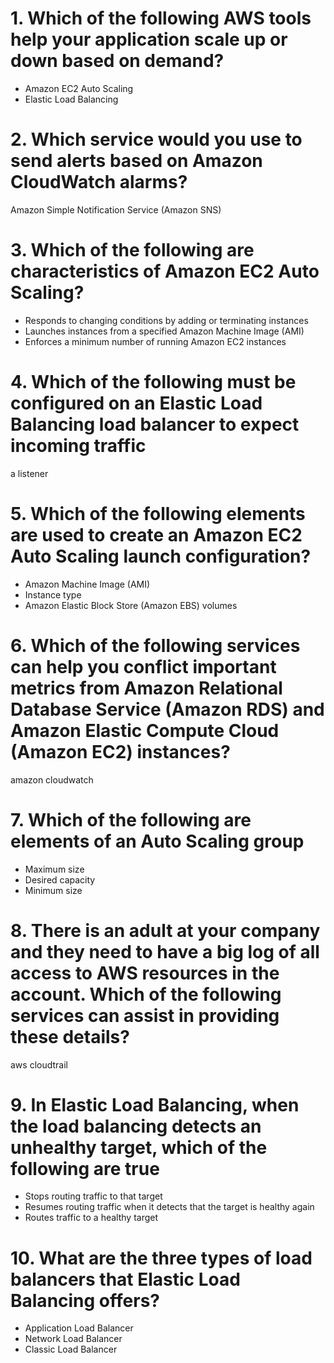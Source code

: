 # 1. Which of the following AWS tools help your application scale up or down based on demand?
- Amazon EC2 Auto Scaling
- Elastic Load Balancing

# 2. Which service would you use to send alerts based on Amazon CloudWatch alarms?
Amazon Simple Notification Service (Amazon SNS)

# 3. Which of the following are characteristics of Amazon EC2 Auto Scaling?
- Responds to changing conditions by adding or terminating instances 
- Launches instances from a specified Amazon Machine Image (AMI) 
- Enforces a minimum number of running Amazon EC2 instances

# 4. Which of the following must be configured on an Elastic Load Balancing load balancer to expect incoming traffic
a listener

# 5. Which of the following elements are used to create an Amazon EC2 Auto Scaling launch configuration?
- Amazon Machine Image (AMI) 
- Instance type
- Amazon Elastic Block Store (Amazon EBS) volumes

# 6. Which of the following services can help you conflict important metrics from Amazon Relational Database Service (Amazon RDS) and Amazon Elastic Compute Cloud (Amazon EC2) instances?
amazon cloudwatch

# 7. Which of the following are elements of an Auto Scaling group
- Maximum size
- Desired capacity
- Minimum size

# 8. There is an adult at your company and they need to have a big log of all access to AWS resources in the account. Which of the following services can assist in providing these details?
aws cloudtrail

# 9. In Elastic Load Balancing, when the load balancing detects an unhealthy target, which of the following are true
- Stops routing traffic to that target
- Resumes routing traffic when it detects that the target is healthy again
- Routes traffic to a healthy target

# 10. What are the three types of load balancers that Elastic Load Balancing offers?
- Application Load Balancer
- Network Load Balancer
- Classic Load Balancer
